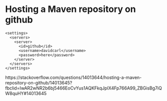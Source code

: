 <h1>Hosting a Maven repository on github</h1>

```
<settings>
  <servers>
    <server>
      <id>github</id>
      <username>davidcarl</username>
      <password>here</password>
    </server>
  </servers>
</settings>
```


<p>
https://stackoverflow.com/questions/14013644/hosting-a-maven-repository-on-github/14013645?fbclid=IwAR2wNR2b6bj5466EoCvYus1AQKFkqJpIX4Fp766A99_ZBGisBg7iQW8quHY#14013645
</p>


